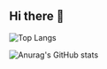 ## Hi there 👋

![Top Langs](https://github-readme-stats.vercel.app/api/top-langs/?username=ikar-zindo&hide_progress=true)

![Anurag's GitHub stats](https://github-readme-stats.vercel.app/api?username=ikar-zindo&show_icons=true&theme=tokyonight)

<!--
**ikar-zindo/ikar-zindo** is a ✨ _special_ ✨ repository because its `README.md` (this file) appears on your GitHub profile.

Here are some ideas to get you started:

- 🔭 I’m currently working on ...
- 🌱 I’m currently learning ...
- 👯 I’m looking to collaborate on ...
- 🤔 I’m looking for help with ...
- 💬 Ask me about ...
- 📫 How to reach me: ...
- 😄 Pronouns: ...
- ⚡ Fun fact: ...
-->
